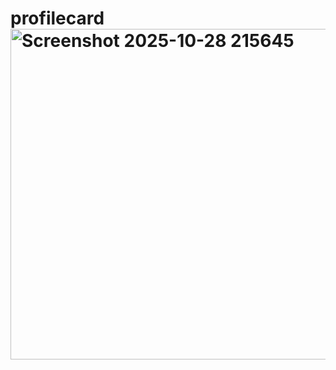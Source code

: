 # profilecard<img width="531" height="529" alt="Screenshot 2025-10-28 215645" src="https://github.com/user-attachments/assets/cac38dce-0787-4cff-9f04-e6dc13da4eb8" />
